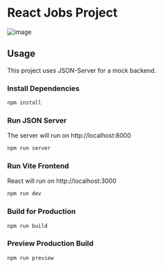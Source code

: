 # React Jobs Project

![image](https://github.com/AlexMandic6/react-jobs/assets/60902831/909c74d9-ea86-4719-9aa4-2766a2bf9b77)


## Usage

This project uses JSON-Server for a mock backend.

### Install Dependencies

```bash
npm install
```

### Run JSON Server

The server will run on http://localhost:8000

```bash
npm run server
```

### Run Vite Frontend

React will run on http://localhost:3000

```bash
npm run dev
```

### Build for Production

```bash
npm run build
```

### Preview Production Build

```bash
npm run preview
```
